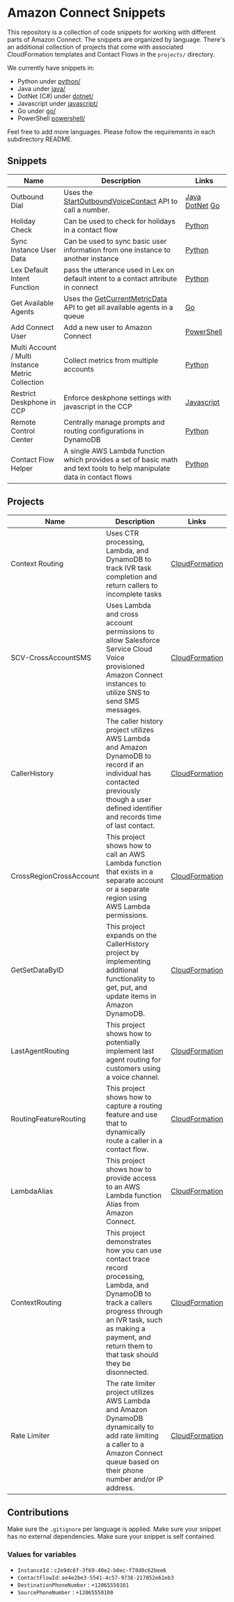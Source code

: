 # Amazon Connect Snippets

This repository is a collection of code snippets for working with different parts of Amazon Connect. The snippets are organized by language. There's an additional collection of projects that come with associated CloudFormation templates and Contact Flows in the `projects/` directory.

We currently have snippets in:

* Python under [python/](python/)
* Java under [java/](java/)
* DotNet (C#) under [dotnet/](dotnet/)
* Javascript under [javascript/](javascript/)
* Go under [go/](go/)
* PowerShell [powershell/](powershell/)

Feel free to add more languages. Please follow the requirements in each subdirectory README.

## Snippets

| Name | Description | Links |
| ---- | ----------- | ----- |
| Outbound Dial | Uses the [StartOutboundVoiceContact](https://docs.aws.amazon.com/connect/latest/APIReference/API_StartOutboundVoiceContact.html) API to call a number. | [Java](java/OutboundExample) [DotNet](dotnet/OutboundExample) [Go](go/StartOutboundVoiceContact) |
| Holiday Check | Can be used to check for holidays in a contact flow | [Python](python/holidaycheck) |
| Sync Instance User Data | Can be used to sync basic user information from one instance to another instance | [Python](python/syncinstances) |
| Lex Default Intent Function | pass the utterance used in Lex on default intent to a contact attribute in connect | [Python](python/LexDefaultIntentUtterance) |
| Get Available Agents | Uses the [GetCurrentMetricData](https://docs.aws.amazon.com/connect/latest/APIReference/API_GetCurrentMetricData.html) API to get all available agents in a queue | [Go](go/GetQueueAvailableAgents) |
| Add Connect User | Add a new user to Amazon Connect | [PowerShell](powershell/New-ConnectUser) |
| Multi Account / Multi Instance Metric Collection | Collect metrics from multiple accounts | [Python](python/multiaccountmetrics/multi_account_metrics.py) |
| Restrict Deskphone in CCP | Enforce deskphone settings with javascript in the CCP | [Javascript](javascript/restrict-deskphone-in-ccp) |
| Remote Control Center | Centrally manage prompts and routing configurations in DynamoDB | [Python](python/remote-control-center) |
| Contact Flow Helper | A single AWS Lambda function which provides a set of basic math and text tools to help manipulate data in contact flows | [Python](python/contactflowhelper)

## Projects

| Name | Description | Links |
| ---- | ----------- | ----- |
| Context Routing | Uses CTR processing, Lambda, and DynamoDB to track IVR task completion and return callers to incomplete tasks | [CloudFormation](projects/ContextRouting) |
| SCV-CrossAccountSMS | Uses Lambda and cross account permissions to allow Salesforce Service Cloud Voice provisioned Amazon Connect instances to utilize SNS to send SMS messages. | [CloudFormation](projects/SCV-CrossAccountSMS) |
| CallerHistory | The caller history project utilizes AWS Lambda and Amazon DynamoDB to record if an individual has contacted previously though a user defined identifier and records time of last contact. | [CloudFormation](projects/CallerHistory) |
| CrossRegionCrossAccount | This project shows how to call an AWS Lambda function that exists in a separate account or a separate region using AWS Lambda permissions. | [CloudFormation](projects/CrossRegionCrossAccount) |
| GetSetDataByID | This project expands on the CallerHistory project by implementing additional functionality to get, put, and update items in Amazon DynamoDB. | [CloudFormation](projects/GetSetDataByID) |
| LastAgentRouting | This project shows how to potentially implement last agent routing for customers using a voice channel.| [CloudFormation](projects/LastAgentRouting) |
| RoutingFeatureRouting | This project shows how to capture a routing feature and use that to dynamically route a caller in a contact flow.| [CloudFormation](projects/RoutingFeatureRouting) |
| LambdaAlias | This project shows how to provide access to an AWS Lambda function Alias from Amazon Connect.| [CloudFormation](projects/LambdaAlias) |
| ContextRouting | This project demonstrates how you can use contact trace record processing, Lambda, and DynamoDB to track a callers progress through an IVR task, such as making a payment, and return them to that task should they be disonnected.| [CloudFormation](projects/ContextRouting) |
| Rate Limiter | The rate limiter project utilizes AWS Lambda and Amazon DynamoDB dynamically to add rate limiting a caller to a Amazon Connect queue based on their phone number and/or IP address. | [CloudFormation](projects/RateLimiter) |


## Contributions

Make sure the `.gitignore` per language is applied.
Make sure your snippet has no external dependencies.
Make sure your snippet is self contained.

### Values for variables

* `InstanceId` : `c2e9dc6f-3f69-40e2-b0ec-f78d0c62bee6`
* `ContactFlowId`: `ae4e2be3-5541-4c57-9738-217052e61eb3`
* `DestinationPhoneNumber` : `+12065550101`
* `SourcePhoneNumber` : `+12065550100`
